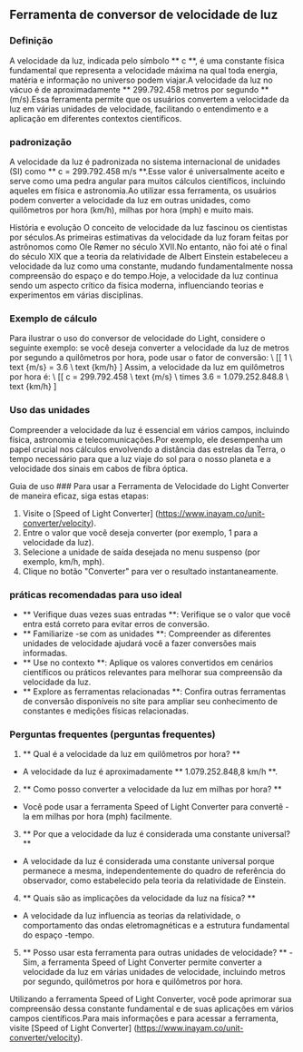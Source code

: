 ## Ferramenta de conversor de velocidade de luz

### Definição
A velocidade da luz, indicada pelo símbolo ** c **, é uma constante física fundamental que representa a velocidade máxima na qual toda energia, matéria e informação no universo podem viajar.A velocidade da luz no vácuo é de aproximadamente ** 299.792.458 metros por segundo ** (m/s).Essa ferramenta permite que os usuários convertem a velocidade da luz em várias unidades de velocidade, facilitando o entendimento e a aplicação em diferentes contextos científicos.

### padronização
A velocidade da luz é padronizada no sistema internacional de unidades (SI) como ** c = 299.792.458 m/s **.Esse valor é universalmente aceito e serve como uma pedra angular para muitos cálculos científicos, incluindo aqueles em física e astronomia.Ao utilizar essa ferramenta, os usuários podem converter a velocidade da luz em outras unidades, como quilômetros por hora (km/h), milhas por hora (mph) e muito mais.

História e evolução
O conceito de velocidade da luz fascinou os cientistas por séculos.As primeiras estimativas da velocidade da luz foram feitas por astrônomos como Ole Rømer no século XVII.No entanto, não foi até o final do século XIX que a teoria da relatividade de Albert Einstein estabeleceu a velocidade da luz como uma constante, mudando fundamentalmente nossa compreensão do espaço e do tempo.Hoje, a velocidade da luz continua sendo um aspecto crítico da física moderna, influenciando teorias e experimentos em várias disciplinas.

### Exemplo de cálculo
Para ilustrar o uso do conversor de velocidade do Light, considere o seguinte exemplo: se você deseja converter a velocidade da luz de metros por segundo a quilômetros por hora, pode usar o fator de conversão:
\ [[
1 \ text {m/s} = 3.6 \ text {km/h}
\]
Assim, a velocidade da luz em quilômetros por hora é:
\ [[
c = 299.792.458 \ text {m/s} \ times 3.6 = 1.079.252.848.8 \ text {km/h}
\]

### Uso das unidades
Compreender a velocidade da luz é essencial em vários campos, incluindo física, astronomia e telecomunicações.Por exemplo, ele desempenha um papel crucial nos cálculos envolvendo a distância das estrelas da Terra, o tempo necessário para que a luz viaje do sol para o nosso planeta e a velocidade dos sinais em cabos de fibra óptica.

Guia de uso ###
Para usar a Ferramenta de Velocidade do Light Converter de maneira eficaz, siga estas etapas:
1. Visite o [Speed ​​of Light Converter] (https://www.inayam.co/unit-converter/velocity).
2. Entre o valor que você deseja converter (por exemplo, 1 para a velocidade da luz).
3. Selecione a unidade de saída desejada no menu suspenso (por exemplo, km/h, mph).
4. Clique no botão "Converter" para ver o resultado instantaneamente.

### práticas recomendadas para uso ideal
- ** Verifique duas vezes suas entradas **: Verifique se o valor que você entra está correto para evitar erros de conversão.
- ** Familiarize -se com as unidades **: Compreender as diferentes unidades de velocidade ajudará você a fazer conversões mais informadas.
- ** Use no contexto **: Aplique os valores convertidos em cenários científicos ou práticos relevantes para melhorar sua compreensão da velocidade da luz.
- ** Explore as ferramentas relacionadas **: Confira outras ferramentas de conversão disponíveis no site para ampliar seu conhecimento de constantes e medições físicas relacionadas.

### Perguntas frequentes (perguntas frequentes)

1. ** Qual é a velocidade da luz em quilômetros por hora? **
- A velocidade da luz é aproximadamente ** 1.079.252.848,8 km/h **.

2. ** Como posso converter a velocidade da luz em milhas por hora? **
- Você pode usar a ferramenta Speed ​​of Light Converter para convertê -la em milhas por hora (mph) facilmente.

3. ** Por que a velocidade da luz é considerada uma constante universal? **
- A velocidade da luz é considerada uma constante universal porque permanece a mesma, independentemente do quadro de referência do observador, como estabelecido pela teoria da relatividade de Einstein.

4. ** Quais são as implicações da velocidade da luz na física? **
- A velocidade da luz influencia as teorias da relatividade, o comportamento das ondas eletromagnéticas e a estrutura fundamental do espaço -tempo.

5. ** Posso usar esta ferramenta para outras unidades de velocidade? ** - Sim, a ferramenta Speed ​​of Light Converter permite converter a velocidade da luz em várias unidades de velocidade, incluindo metros por segundo, quilômetros por hora e quilômetros por hora.

Utilizando a ferramenta Speed ​​of Light Converter, você pode aprimorar sua compreensão dessa constante fundamental e de suas aplicações em vários campos científicos.Para mais informações e para acessar a ferramenta, visite [Speed ​​of Light Converter] (https://www.inayam.co/unit-converter/velocity).